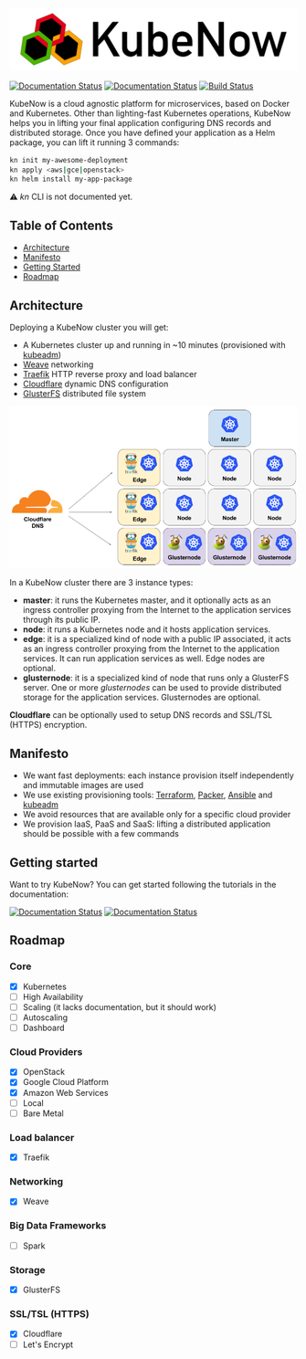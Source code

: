 ![architecture](img/logo_wide_50dpi.png)

[![Documentation Status](https://readthedocs.org/projects/kubenow/badge/?version=stable)](http://kubenow.readthedocs.io/en/stable/?badge=stable)
[![Documentation Status](https://readthedocs.org/projects/kubenow/badge/?version=latest)](http://kubenow.readthedocs.io/en/latest/?badge=latest)
[![Build Status](https://travis-ci.org/kubenow/KubeNow.svg?branch=master)](https://travis-ci.org/kubenow/KubeNow)

KubeNow is a cloud agnostic platform for microservices, based on Docker and Kubernetes. Other than lighting-fast Kubernetes operations, KubeNow helps you in lifting your final application configuring DNS records and distributed storage. Once you have defined your application as a Helm package, you can lift it running 3 commands:

```bash
kn init my-awesome-deployment
kn apply <aws|gce|openstack>
kn helm install my-app-package
```

:warning: *kn* CLI is not documented yet.

## Table of Contents

- [Architecture](#architecture)
- [Manifesto](#manifesto)
- [Getting Started](#getting-started)
- [Roadmap](#roadmap)

## Architecture
Deploying a KubeNow cluster you will get:

 - A Kubernetes cluster up and running in ~10 minutes (provisioned with [kubeadm](http://kubernetes.io/docs/getting-started-guides/kubeadm/))
 - [Weave](https://www.weave.works/) networking
 - [Traefik](https://traefik.io/) HTTP reverse proxy and load balancer
 - [Cloudflare](https://www.cloudflare.com/) dynamic DNS configuration
 - [GlusterFS](https://www.gluster.org/) distributed file system

![architecture](img/architecture.png)

In a KubeNow cluster there are 3 instance types:

- **master**: it runs the Kubernetes master, and it optionally acts as an ingress controller proxying from the Internet to the application services through its public IP.
- **node**: it runs a Kubernetes node and it hosts application services.
- **edge**: it is a specialized kind of node with a public IP associated, it acts as an ingress controller proxying from the Internet to the application services. It can run application services as well. Edge nodes are optional.
- **glusternode**: it is a specialized kind of node that runs only a GlusterFS server. One or more *glusternodes* can be used to provide distributed storage for the application services. Glusternodes are optional.

**Cloudflare** can be optionally used to setup DNS records and SSL/TSL (HTTPS) encryption.

## Manifesto

- We want fast deployments: each instance provision itself independently and immutable images are used
- We use existing provisioning tools: [Terraform](https://www.terraform.io/), [Packer](https://www.packer.io/), [Ansible](https://www.ansible.com/) and [kubeadm](http://kubernetes.io/docs/getting-started-guides/kubeadm)
- We avoid resources that are available only for a specific cloud provider
- We provision IaaS, PaaS and SaaS: lifting a distributed application should be possible with a few commands

## Getting started

Want to try KubeNow? You can get started following the tutorials in the documentation:

[![Documentation Status](https://readthedocs.org/projects/kubenow/badge/?version=stable)](http://kubenow.readthedocs.io/en/stable/?badge=stable)
[![Documentation Status](https://readthedocs.org/projects/kubenow/badge/?version=latest)](http://kubenow.readthedocs.io/en/latest/?badge=latest)

## Roadmap

### Core
- [x] Kubernetes
- [ ] High Availability
- [ ] Scaling (it lacks documentation, but it should work)
- [ ] Autoscaling
- [ ] Dashboard

### Cloud Providers
- [x] OpenStack
- [x] Google Cloud Platform
- [x] Amazon Web Services
- [ ] Local
- [ ] Bare Metal

### Load balancer
- [x] Traefik

### Networking
- [x] Weave

### Big Data Frameworks
- [ ] Spark

### Storage
- [x] GlusterFS

### SSL/TSL (HTTPS)
- [x] Cloudflare
- [ ] Let's Encrypt
